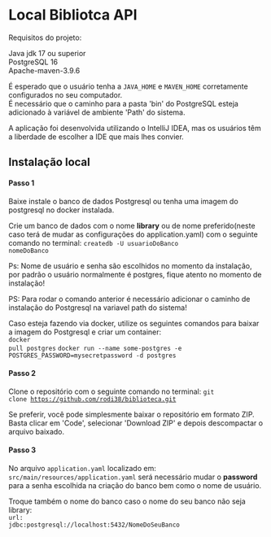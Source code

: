 <h1>Local Bibliotca API</h1>

Requisitos do projeto: 


Java jdk 17 ou superior <br>
PostgreSQL 16  <br>
Apache-maven-3.9.6 <br>

É esperado que o usuário tenha a <code>JAVA_HOME</code> e <code>MAVEN_HOME</code> corretamente configurados no seu computador. <br>
É necessário que o caminho para a pasta 'bin' do PostgreSQL esteja adicionado à variável de ambiente 'Path' do sistema.

A aplicação foi desenvolvida utilizando o IntelliJ IDEA, mas os usuários têm a liberdade de escolher a IDE que mais lhes convier.

<h2>Instalação local</h2>

<h4>Passo 1</h4>
Baixe instale o banco de dados Postgresql ou tenha uma imagem do postgresql no docker instalada.

Crie um banco de dados com o nome <b>library</b> ou de nome preferido(neste caso terá de mudar as configurações do application.yaml) com o seguinte comando no terminal:
<code>createdb -U usuarioDoBanco nomeDoBanco</code>

Ps: Nome de usuário e senha são escolhidos no momento da instalação, por padrão o usuário normalmente é postgres, fique atento no momento de instalação!

PS: Para rodar o comando anterior é necessário adicionar o caminho de instalação do Postgresql na variavel path do sistema!


Caso esteja fazendo via docker, utilize os seguintes comandos para baixar a imagem do Postgresql e criar um container: <br>
<code>docker pull postgres</code>  <code>docker run --name some-postgres -e POSTGRES_PASSWORD=mysecretpassword -d postgres</code>

<h4>Passo 2</h4>

Clone o repositório com o seguinte comando no terminal: <code>git clone https://github.com/rodi38/biblioteca.git </code>

Se preferir, você pode simplesmente baixar o repositório em formato ZIP. Basta clicar em 'Code', selecionar 'Download ZIP' e depois descompactar o arquivo baixado.


<h4>Passo 3</h4>

No arquivo <code>application.yaml</code> localizado em: <code>src/main/resources/application.yaml</code> será necessário mudar o <b>password</b> para a senha escolhida na criação do banco bem como o nome de usuário. <br>

Troque também o nome do banco caso o nome do seu banco não seja library: <br> <code>url: jdbc:postgresql://localhost:5432/NomeDoSeuBanco</code>



